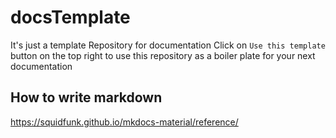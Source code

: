 # docsTemplate

It's just a template Repository for documentation
Click on `Use this template` button on the top right to use this repository as a boiler plate for your next documentation

## How to write markdown

https://squidfunk.github.io/mkdocs-material/reference/
